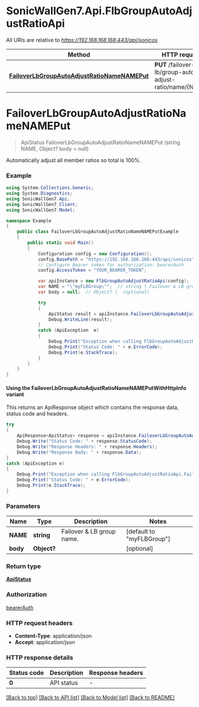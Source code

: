 # SonicWallGen7.Api.FlbGroupAutoAdjustRatioApi

All URIs are relative to *https://192.168.168.168:443/api/sonicos*

| Method | HTTP request | Description |
|--------|--------------|-------------|
| [**FailoverLbGroupAutoAdjustRatioNameNAMEPut**](FlbGroupAutoAdjustRatioApi.md#failoverlbgroupautoadjustrationamenameput) | **PUT** /failover-lb/group-auto-adjust-ratio/name/{NAME} |  |

<a id="failoverlbgroupautoadjustrationamenameput"></a>
# **FailoverLbGroupAutoAdjustRatioNameNAMEPut**
> ApiStatus FailoverLbGroupAutoAdjustRatioNameNAMEPut (string NAME, Object? body = null)



Automatically adjust all member ratios so total is 100%.

### Example
```csharp
using System.Collections.Generic;
using System.Diagnostics;
using SonicWallGen7.Api;
using SonicWallGen7.Client;
using SonicWallGen7.Model;

namespace Example
{
    public class FailoverLbGroupAutoAdjustRatioNameNAMEPutExample
    {
        public static void Main()
        {
            Configuration config = new Configuration();
            config.BasePath = "https://192.168.168.168:443/api/sonicos";
            // Configure Bearer token for authorization: bearerAuth
            config.AccessToken = "YOUR_BEARER_TOKEN";

            var apiInstance = new FlbGroupAutoAdjustRatioApi(config);
            var NAME = "\"myFLBGroup\"";  // string | Failover & LB group name. (default to "myFLBGroup")
            var body = null;  // Object? |  (optional) 

            try
            {
                ApiStatus result = apiInstance.FailoverLbGroupAutoAdjustRatioNameNAMEPut(NAME, body);
                Debug.WriteLine(result);
            }
            catch (ApiException  e)
            {
                Debug.Print("Exception when calling FlbGroupAutoAdjustRatioApi.FailoverLbGroupAutoAdjustRatioNameNAMEPut: " + e.Message);
                Debug.Print("Status Code: " + e.ErrorCode);
                Debug.Print(e.StackTrace);
            }
        }
    }
}
```

#### Using the FailoverLbGroupAutoAdjustRatioNameNAMEPutWithHttpInfo variant
This returns an ApiResponse object which contains the response data, status code and headers.

```csharp
try
{
    ApiResponse<ApiStatus> response = apiInstance.FailoverLbGroupAutoAdjustRatioNameNAMEPutWithHttpInfo(NAME, body);
    Debug.Write("Status Code: " + response.StatusCode);
    Debug.Write("Response Headers: " + response.Headers);
    Debug.Write("Response Body: " + response.Data);
}
catch (ApiException e)
{
    Debug.Print("Exception when calling FlbGroupAutoAdjustRatioApi.FailoverLbGroupAutoAdjustRatioNameNAMEPutWithHttpInfo: " + e.Message);
    Debug.Print("Status Code: " + e.ErrorCode);
    Debug.Print(e.StackTrace);
}
```

### Parameters

| Name | Type | Description | Notes |
|------|------|-------------|-------|
| **NAME** | **string** | Failover &amp; LB group name. | [default to &quot;myFLBGroup&quot;] |
| **body** | **Object?** |  | [optional]  |

### Return type

[**ApiStatus**](ApiStatus.md)

### Authorization

[bearerAuth](../README.md#bearerAuth)

### HTTP request headers

 - **Content-Type**: application/json
 - **Accept**: application/json


### HTTP response details
| Status code | Description | Response headers |
|-------------|-------------|------------------|
| **0** | API status |  -  |

[[Back to top]](#) [[Back to API list]](../README.md#documentation-for-api-endpoints) [[Back to Model list]](../README.md#documentation-for-models) [[Back to README]](../README.md)

